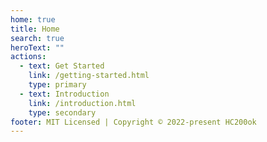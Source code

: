 ```yaml
---
home: true
title: Home
search: true
heroText: ""
actions:
  - text: Get Started
    link: /getting-started.html
    type: primary
  - text: Introduction
    link: /introduction.html
    type: secondary
footer: MIT Licensed | Copyright © 2022-present HC200ok
---
```


<MixBlend/>

<ItemSlot/>

